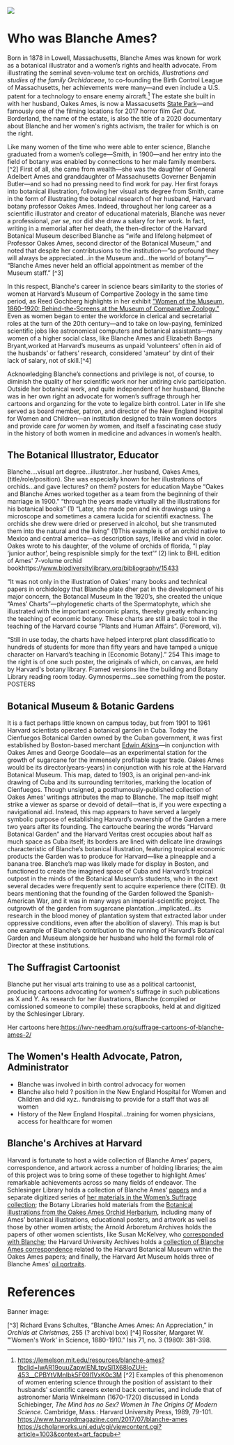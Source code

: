 
<a href="https://juncture-digital.org"><img src="https://juncture-digital.org/images/ve-button.png"></a>

<param ve-config 
       title="Artist, Botanist, Campaigner: Blanche Ames"
       author="Katherine Enright, GENED 1127"
       banner="banner.jpg" 
       layout="vertical">
       
<param ve-entity eid="Q4924825"> <!-- Blanche Ames Ames-->
<param ve-entity eid="Q1669326"> <!-- Oakes Ames-->
<param ve-entity eid="Q354194"> <!-- Adelbert Ames-->
<param ve-entity eid="Q817488"> <!-- Benjamin Butler-->


# Who was Blanche Ames?
Born in 1878 in Lowell, Massachusetts, Blanche Ames was known for work as a botanical illustrator and a women’s rights and health advocate. From illustrating the seminal seven-volume text on orchids, *Illustrations and studies of the family Orchidaceae*, to co-founding the Birth Control League of Massachusetts, her achievements were many—and even include a U.S. patent for a technology to ensare enemy aircraft.[^1] The estate she built in with her husband, Oakes Ames, is now a Massacusetts [State Park](https://www.mass.gov/locations/borderland-state-park)—and famously one of the filming locations for 2017 horror film *Get Out*. Borderland, the name of the estate, is also the title of a 2020 documentary about Blanche and her women's rights activism, the trailer for which is on the right.
<param ve-video id="JxiSu1JZLDo" title="Borderland Trailer">
       
Like many women of the time who were able to enter science, Blanche graduated from a women’s college—Smith, in 1900—and her entry into the field of botany was enabled by connections to her male family members.[^2] First of all, she came from wealth—she was the daughter of <span eid="Q354194">General Adelbert Ames</span> and granddaughter of <span eid="Q817488">Massachusetts Governer Benjamin Butler</span>—and so had no pressing need to find work for pay. Her first forays into botanical illustration, following her visual arts degree from Smith, came in the form of illustrating the botanical research of her husband, Harvard botany professor Oakes Ames. Indeed, throughout her long career as a scientific illustrator and creator of educational materials, Blanche was never a professional, *per se*, nor did she draw a salary for her work. In fact, writing in a memorial after her death, the then-director of the Harvard Botanical Museum described Blanche as “wife and lifelong helpmeet of Professor Oakes Ames, second director of the Botanical Museum," and noted that despite her contribtusions to the institution—”so profound they will always be appreciated…in the Museum and…the world of botany”— “Blanche Ames never held an official appointment as member of the Museum staff.” [^3]
<param ve-image 
       fit="contain"
       manifest="https://iiif.lib.harvard.edu/manifests/ids:1414860">
       
In this respect, Blanche's career in science bears similarity to the stories of women at Harvard’s Museum of Compartive Zoology in the same time period, as Reed Gochberg highlights in her exhibit ["Women of the Museum, 1860–1920: Behind-the-Screens at the Museum of Comparative Zoology."](https://hmsc.harvard.edu/women-museum) Even as women began to enter the workforce in clerical and secretarial roles at the turn of the 20th century—and to take on low-paying, feminized scientific jobs like astronomical computers and botanical assistants—many women of a higher social class, like Blanche Ames and Elizabeth Bangs Bryant,worked at Harvard’s museums as unpaid ‘volunteers' often in aid of the husbands’ or fathers’ research, considered 'amateur' by dint of their lack of salary, not of skill.[^4]
<param ve-iframe src="https://hmsc.harvard.edu/women-museum">

Acknowledging Blanche’s connections and privilege is not, of course, to diminish the quality of her scientific work nor her untiring civic participation. Outside her botanical work, and quite independent of her husband, Blanche was in her own right an advocate for women’s suffrage through her cartoons and organzing for the vote to legalize birth control. Later in life she served as board member, patron, and director of the New England Hospital for Women and Children—an institution designed to train women doctors and provide care *for* women *by* women, and itself a fascinating case study in the history of both women in medicine and advances in women’s health.

## The Botanical Illustrator, Educator
Blanche....visual art degree...illustrator...her husband, Oakes Ames, (title/role/position). She was especially known for her illustrations of orchids...and gave lectures? on them? posters for education Maybe
“Oakes and Blanche Ames worked together as a team from the beginning of their marriage in 1900.” “through the years made virtually all the illustrations for his botanical books” (1)
“Later, she made pen and ink drawings using a microscope and sometimes a camera lucida for scientifi exactness. The orchids she drew were dried or preserved in alcohol, but she transmuted them into the natural and the living” (1)This example is of an orchid native to Mexico and central america—as description says, lifelike and vivid in color.
Oakes wrote to his daughter, of the volume of orchids of florida, “I play ‘junior author’, being respisnible simply for the text’” (2)
link to BHL edition of Ames' 7-volume orchid bookhttps://www.biodiversitylibrary.org/bibliography/15433

<param ve-image 
       fit="contain"
       url="Maxillaria tenuifolia lindt.jpg">
       
 “It was not only in the illustration of Oakes’ many books and technical papers in orchidology that Blanche plate dher pat in the development of his major concern, the Botancal Museum In the 1920’s, she created the unique “Ames’ Charts”—phylogenetic charts of the Spermatophyte, which she illustrated with the important economic plants, thereby greatly enhancing the teaching of economic botany. These charts are still a basic tool in the teaching of the Harvard course “Plants and Human Affairs”. (Foreword, vi).
      
“Still in use today, the charts have helped interpret plant classdificatio to hundreds of students for more than fifty years and have tamped a unique character on Harvard’s teaching in [Economic Botany].” 254
This image to the right is of one such poster, the originals of which, on canvas, are held by Harvard's botany library. Framed versions line the building and Botany Library reading room today. Gymnosperms...see something from the poster.
POSTERS
<param ve-image 
       fit="contain"
       url="gymno poster.jpg">
       
       
## Botanical Museum & Botanic Gardens
It is a fact perhaps little known on campus today, but from 1901 to 1961 Harvard scientists operated a botanical garden in Cuba. Today the Cienfuegos Botanical Garden owned by the Cuban government, it was first established by Boston-based merchant [Edwin Atkins](https://www.masshist.org/features/online/photographs/atkins)—in conjunction with Oakes Ames and George Goodale—as an experimental station for the growth of sugarcane for the immensely profitable sugar trade. Oakes Ames would be its director(years-years) in conjunction with his role at the Harvard Botanical Museum. This map, dated to 1903, is an original pen-and-ink drawing of Cuba and its surrounding territories, marking the location of Cienfuegos. Though unsigned, a posthumously-published collection of Oakes Ames’ writings attributes the map to Blanche. The map itself might strike a viewer as sparse or devoid of detail—that is, if you were expecting a navigational aid. Instead, this map appears to have served a largely symbolic purpose of establishing Harvard’s ownership of the Garden a mere two years after its founding. The cartouche bearing the words “Harvard Botanical Garden” and the Harvard Veritas crest occupies about half as much space as Cuba itself; its borders are lined with delicate line drawings characteristic of Blanche’s botanical illustration, featuring tropical economic products the Garden was to produce for Harvard—like a pineapple and a banana tree. Blanche’s map was likely made for display in Boston, and functioned to create the imagined space of Cuba and Harvard’s tropical outpost in the minds of the Botanical Museum’s students, who in the next several decades were frequently sent to acquire experience there (CITE). (It bears mentioning that the founding of the Garden followed the Spanish-American War, and it was in many ways an imperial-scientific project. The outgrowth of the garden from sugarcane plantation…implicated…its research in the blood money of plantation system that extracted labor under oppressive conditions, even after the abolition of slavery).
This map is but one example of Blanche’s contribution to the running of Harvard’s Botanical Garden and Museum alongside her husband who held the formal role of Director at these institutions.

<param ve-image 
       fit="contain"
       rotate="270"
       url="cuba map.jpg">

## The Suffragist Cartoonist
Blanche put her visual arts training to use as a political cartoonist, producing cartoons advocating for women's suffrage in such publications as X and Y. As research for her illustrations, Blanche (compiled or comissioned someone to compile) these scrapbooks, held at and digitized by the Schlesinger Library.

Her cartoons here:https://lwv-needham.org/suffrage-cartoons-of-blanche-ames-2/ 
<param ve-image 
       fit="contain"
       manifest="https://iiif.lib.harvard.edu/manifests/drs:492540327"
       seq="5">

## The Women's Health Advocate, Patron, Administrator

- Blanche was involved in birth control advocacy for women
- Blanche also held ? position in the New England Hospital for Women and Children and did xyz.. fundraising to provide for a staff that was all women
- History of the New England Hospital...training for women physicians, access for healthcare for women

## Blanche's Archives at Harvard
Harvard is fortunate to host a wide collection of Blanche Ames’ papers, correspondence, and artwork across a number of holding libraries; the aim of this project was to bring some of these together to highlight Ames’ remarkable achievements across so many fields of endeavor. The Schlesinger Library holds a collection of Blanche Ames’ [papers](https://hollisarchives.lib.harvard.edu/repositories/8/resources/5221) and a separate digitized series of [her materials in the Women’s Suffrage collection](https://hollisarchives.lib.harvard.edu/repositories/8/resources/8098); the Botany Libraries hold materials from the [Botanical illustrations from the Oakes Ames Orchid Herbarium](https://hollisarchives.lib.harvard.edu/repositories/28/resources/10959#), including many of Ames’ botanical illustrations, educational posters, and artwork as well as those by other women artists; the Arnold Arboretum Archives holds the papers of other women scientists, like Susan McKelvey, who [corresponded with Blanche](https://hollisarchives.lib.harvard.edu/repositories/13/archival_objects/26700); the Harvard University Archives holds a [collection of Blanche Ames correspondence](https://hollisarchives.lib.harvard.edu/repositories/4/archival_objects/1088721) related to the Harvard Botanical Museum within the Oakes Ames papers; and finally, the Harvard Art Museum holds three of Blanche Ames’ [oil portraits](https://hvrd.art/o/304486).

# References
Banner image:
[^1]: https://lemelson.mit.edu/resources/blanche-ames?fbclid=IwAR19ouuZapwIENLtpvSl1X68loZUH-453__CPBYtVMnIbk5F09l1VxK0c3M
[^2] Examples of this phenomenon of women entering science through the position of assistant to their husbands' scientific careers extend back centuries, and include that of astronomer Maria Winkelmann (1670-1720) discussed in Londa Schiebinger, *The Mind has no Sex? Women In The Origins Of Modern Science.* Cambridge, Mass.: Harvard University Press, 1989, 79-101.
https://www.harvardmagazine.com/2017/07/blanche-ames
https://scholarworks.uni.edu/cgi/viewcontent.cgi?article=1003&context=art_facpub

[^3] Richard Evans Schultes, “Blanche Ames Ames: An Appreciation,” in *Orchids at Christmas,* 255 (? archival box)
[^4] Rossiter, Margaret W. "’Women's Work’ in Science, 1880-1910." Isis 71, no. 3 (1980): 381-398.
